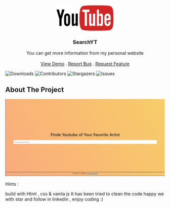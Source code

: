 <br/>
<p align="center">
  <a href="https://arshiafarrokhi.github.io/SearchYT/">
    <img src="assets\img\yt.png" alt="Logo" width="180" height="80">
  </a>

  <h3 align="center">SearchYT</h3>

  <p align="center">
    You can get more information from my personal website
    <br/>
    <br/>
    <a href="https://arshiafarrokhi.github.io/SearchYT/">View Demo</a>
    .
    <a href="https://arshiafarrokhi.github.io/SearchYT/issues">Report Bug</a>
    .
    <a href="https://arshiafarrokhi.github.io/SearchYT/issues">Request Feature</a>
  </p>
</p>

![Downloads](https://img.shields.io/github/downloads/arshiafarrokhi/BitCoinLivePrice/total) ![Contributors](https://img.shields.io/github/contributors/arshiafarrokhi/BitCoinLivePrice?color=dark-green) ![Stargazers](https://img.shields.io/github/stars/arshiafarrokhi/BitCoinLivePrice?style=social) ![Issues](https://img.shields.io/github/issues/arshiafarrokhi/BitCoinLivePrice) 

## About The Project

<img src="assets\img\Untitled.png" alt="about">

Hints :

build with Html , css & vanila js
It has been tried to clean the code
happy we with star and follow in linkedin , enjoy coding :)


